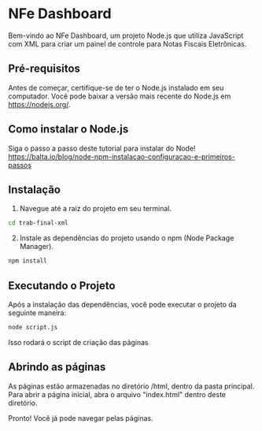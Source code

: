 # NFe Dashboard

Bem-vindo ao NFe Dashboard, um projeto Node.js que utiliza JavaScript com XML para criar um painel de controle para Notas Fiscais Eletrônicas.

## Pré-requisitos

Antes de começar, certifique-se de ter o Node.js instalado em seu computador. Você pode baixar a versão mais recente do Node.js em https://nodejs.org/.

## Como instalar o Node.js
Siga o passo a passo deste tutorial para instalar do Node!
https://balta.io/blog/node-npm-instalacao-configuracao-e-primeiros-passos

## Instalação

1. Navegue até a raiz do projeto em seu terminal.

```bash
cd trab-final-xml
```

2. Instale as dependências do projeto usando o npm (Node Package Manager).

```bash
npm install
```

## Executando o Projeto

Após a instalação das dependências, você pode executar o projeto da seguinte maneira:

```bash
node script.js
```

Isso rodará o script de criação das páginas

## Abrindo as páginas
As páginas estão armazenadas no diretório /html, dentro da pasta principal.
Para abrir a página inicial, abra o arquivo "index.html" dentro deste diretório.

Pronto! Você já pode navegar pelas páginas.